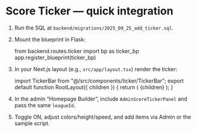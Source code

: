 ﻿# Score Ticker — quick integration

1) Run the SQL at `backend/migrations/2025_09_25_add_ticker.sql`.
2) Mount the blueprint in Flask:

    from backend.routes.ticker import bp as ticker_bp
    app.register_blueprint(ticker_bp)

3) In your Next.js layout (e.g., `src/app/layout.tsx`) render the ticker:

    import TickerBar from "@/src/components/ticker/TickerBar";
    export default function RootLayout({ children }) {
      return (
        <html lang="en"><body>
          <TickerBar leagueId={process.env.NEXT_PUBLIC_LEAGUE_ID!} />
          {children}
        </body></html>
      );
    }

4) In the admin “Homepage Builder”, include `AdminScoreTickerPanel` and pass the same `leagueId`.

5) Toggle ON, adjust colors/height/speed, and add items via Admin or the sample script.
